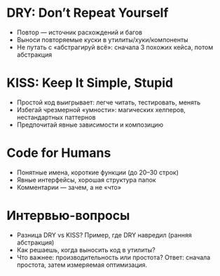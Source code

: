 # DRY: Don’t Repeat Yourself

- Повтор — источник расхождений и багов
- Выноси повторяемые куски в утилиты/хуки/компоненты
- Не путать с «абстрагируй всё»: сначала 3 похожих кейса, потом абстракция

# KISS: Keep It Simple, Stupid

- Простой код выигрывает: легче читать, тестировать, менять
- Избегай чрезмерной «умности»: магических хелперов, нестандартных паттернов
- Предпочитай явные зависимости и композицию

# Code for Humans

- Понятные имена, короткие функции (до 20–30 строк)
- Явные интерфейсы, хорошая структура папок
- Комментарии — зачем, а не «что»

# Интервью-вопросы

- Разница DRY vs KISS? Пример, где DRY навредил (ранняя абстракция)
- Как решаешь, когда выносить код в утилиты?
- Что важнее: производительность или простота? Ответ: сначала простота, затем измеряемая оптимизация.
